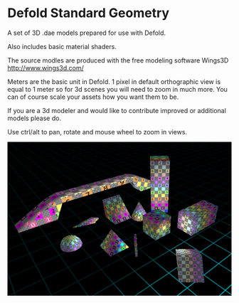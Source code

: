 # Defold Standard Geometry
A set of 3D .dae models prepared for use with Defold.

Also includes basic material shaders.

The source modles are produced with the free modeling software Wings3D http://www.wings3d.com/

Meters are the basic unit in Defold. 1 pixel in default orthographic view is equal to 1 meter so for 3d scenes you will need to zoom in much more. You can of course scale your assets how you want them to be.

If you are a 3d modeler and would like to contribute improved or additional models please do.

Use ctrl/alt to pan, rotate and mouse wheel to zoom in views.

![](https://raw.githubusercontent.com/subsoap/defold-standard-geometry/master/docs/img4.png)